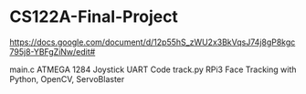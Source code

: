 # CS122A-Final-Project
https://docs.google.com/document/d/12p55hS_zWU2x3BkVqsJ74j8gP8kgc795j8-YBFgZiNw/edit#

main.c ATMEGA 1284 Joystick UART Code
track.py RPi3 Face Tracking with Python, OpenCV, ServoBlaster
